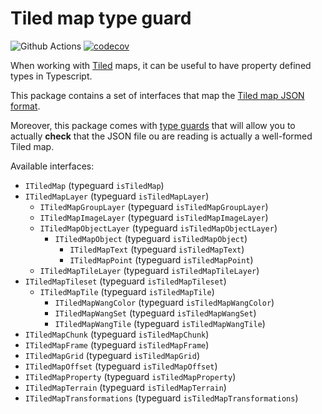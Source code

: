 # Tiled map type guard

![Github Actions](https://github.com/workadventure/tiled-map-type-guard/workflows/Release/badge.svg) [![codecov](https://codecov.io/gh/workadventure/tiled-map-type-guard/branch/main/graph/badge.svg?token=UCCA6D6JCB)](https://codecov.io/gh/workadventure/tiled-map-type-guard)

When working with [Tiled](https://www.mapeditor.org/) maps, it can be useful to have property defined types in Typescript.

This package contains a set of interfaces that map the [Tiled map JSON format](https://doc.mapeditor.org/en/stable/reference/json-map-format/).

Moreover, this package comes with [type guards](https://www.typescriptlang.org/docs/handbook/advanced-types.html) that will allow
you to actually **check** that the JSON file ou are reading is actually a well-formed Tiled map.

Available interfaces:

- `ITiledMap` (typeguard `isTiledMap`)
- `ITiledMapLayer` (typeguard `isTiledMapLayer`)
  - `ITiledMapGroupLayer` (typeguard `isTiledMapGroupLayer`)
  - `ITiledMapImageLayer` (typeguard `isTiledMapImageLayer`)
  - `ITiledMapObjectLayer` (typeguard `isTiledMapObjectLayer`)
    - `ITiledMapObject` (typeguard `isTiledMapObject`)
      - `ITiledMapText` (typeguard `isTiledMapText`)
      - `ITiledMapPoint` (typeguard `isTiledMapPoint`)
  - `ITiledMapTileLayer` (typeguard `isTiledMapTileLayer`)
- `ITiledMapTileset` (typeguard `isTiledMapTileset`)
  - `ITiledMapTile` (typeguard `isTiledMapTile`)
    - `ITiledMapWangColor` (typeguard `isTiledMapWangColor`)
    - `ITiledMapWangSet` (typeguard `isTiledMapWangSet`)
    - `ITiledMapWangTile` (typeguard `isTiledMapWangTile`)
- `ITiledMapChunk` (typeguard `isTiledMapChunk`)
- `ITiledMapFrame` (typeguard `isTiledMapFrame`)
- `ITiledMapGrid` (typeguard `isTiledMapGrid`)
- `ITiledMapOffset` (typeguard `isTiledMapOffset`)
- `ITiledMapProperty` (typeguard `isTiledMapProperty`)
- `ITiledMapTerrain` (typeguard `isTiledMapTerrain`)
- `ITiledMapTransformations` (typeguard `isTiledMapTransformations`)
